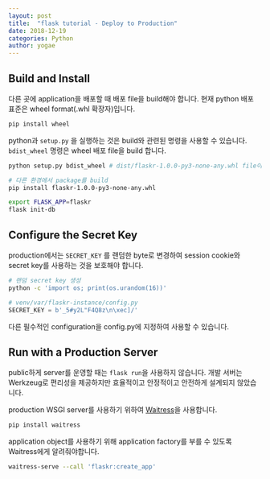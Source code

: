 ```yaml
---
layout: post
title:  "flask tutorial - Deploy to Production"
date: 2018-12-19
categories: Python
author: yogae
---
```


## Build and Install

다른 곳에 application을 배포할 때 배포 file을 build해야 합니다. 현재 python 배포 표준은 wheel format(.whl 확장자)입니다.

```bash
pip install wheel
```

python과 `setup.py` 을 실행하는 것은 build와 관련된 명령을 사용할 수 있습니다. `bdist_wheel` 명령은 wheel 배포 file을 build 합니다.

```bash
python setup.py bdist_wheel # dist/flaskr-1.0.0-py3-none-any.whl file이 만듦
```

```bash
# 다른 환경에서 package를 build
pip install flaskr-1.0.0-py3-none-any.whl

export FLASK_APP=flaskr
flask init-db
```

## Configure the Secret Key

production에서는 `SECRET_KEY` 를 랜덤한 byte로 변경하여 session cookie와 secret key를 사용하는 것을 보호해야 합니다.

```bash
# 랜덤 secret key 생성
python -c 'import os; print(os.urandom(16))' 
```

```python
# venv/var/flaskr-instance/config.py
SECRET_KEY = b'_5#y2L"F4Q8z\n\xec]/'
```

다른 필수적인 configuration을 config.py에 지정하여 사용할 수 있습니다.

## Run with a Production Server

public하게 server를 운영할 때는 `flask run`을 사용하지 않습니다. 개발 서버는 Werkzeug로 편리성을 제공하지만 효율적이고 안정적이고 안전하게 설계되지 않았습니다.

production WSGI server를 사용하기 위하여 [Waitress](https://docs.pylonsproject.org/projects/waitress/)을 사용합니다. 

```bash
pip install waitress
```

application object를 사용하기 위해 application factory를 부를 수 있도록 Waitress에게 알려줘야합니다.

```bash
waitress-serve --call 'flaskr:create_app'
```

